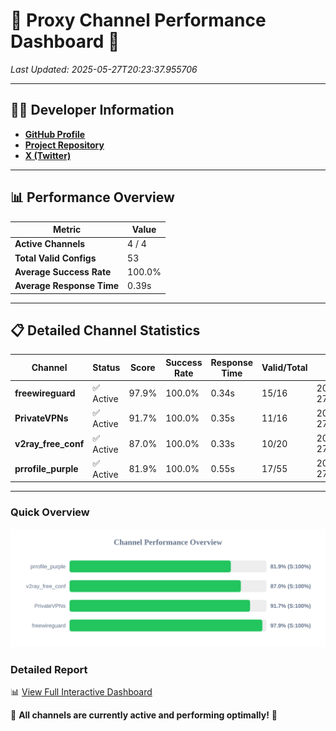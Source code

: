 # 🌟 Proxy Channel Performance Dashboard 🌟

_Last Updated: 2025-05-27T20:23:37.955706_

---

## 👩‍💻 Developer Information

- **[GitHub Profile](https://github.com/4n0nymou3)**  
- **[Project Repository](https://github.com/4n0nymou3/multi-proxy-config-fetcher)**  
- **[X (Twitter)](https://x.com/4n0nymou3)**  

---

## 📊 Performance Overview

| Metric                | Value       |
|-----------------------|-------------|
| **Active Channels**   | 4 / 4       |
| **Total Valid Configs** | 53          |
| **Average Success Rate** | 100.0%      |
| **Average Response Time** | 0.39s       |

---

## 📋 Detailed Channel Statistics

| Channel          | Status     | Score  | Success Rate | Response Time | Valid/Total | Last Success               |
|------------------|------------|--------|--------------|---------------|-------------|----------------------------|
| **freewireguard**  | ✅ Active  | 97.9%  | 100.0% | 0.34s         | 15/16       | 2025-05-27T20:23:37.953938 |
| **PrivateVPNs**  | ✅ Active  | 91.7%  | 100.0% | 0.35s         | 11/16       | 2025-05-27T20:23:37.590757 |
| **v2ray_free_conf**  | ✅ Active  | 87.0%  | 100.0% | 0.33s         | 10/20       | 2025-05-27T20:23:37.211616 |
| **prrofile_purple**  | ✅ Active  | 81.9%  | 100.0% | 0.55s         | 17/55       | 2025-05-27T20:23:36.829243 |

---

### Quick Overview
<div align="center">
  <a href="https://raw.githubusercontent.com/nullluser/NullRepo/refs/heads/main/assets/channel_stats_chart.svg">
    <img src="https://raw.githubusercontent.com/nullluser/NullRepo/refs/heads/main/assets/channel_stats_chart.svg" alt="Source Performance Statistics" width="800">
  </a>
</div>

### Detailed Report
📊 [View Full Interactive Dashboard](https://htmlpreview.github.io/?https://github.com/nullluser/NullRepo/blob/main/assets/performance_report.html)

🎉 **All channels are currently active and performing optimally!** 🎉
